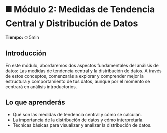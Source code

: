 # ◼️ Módulo 2: Medidas de Tendencia Central y Distribución de Datos

**Tiempo:** ⏱ 5min

## Introducción

En este módulo, abordaremos dos aspectos fundamentales del análisis de datos: Las medidas de tendencia central y la distribución de datos. A través de estos conceptos, comenzarás a explorar y comprender mejor la estructura y comportamiento de tus datos, aunque por el momento se centrará en análisis introductorios.

## Lo que aprenderás

* Qué son las medidas de tendencia central y cómo se calculan.
* La importancia de la distribución de datos y cómo interpretarla.
* Técnicas básicas para visualizar y analizar la distribución de datos.
